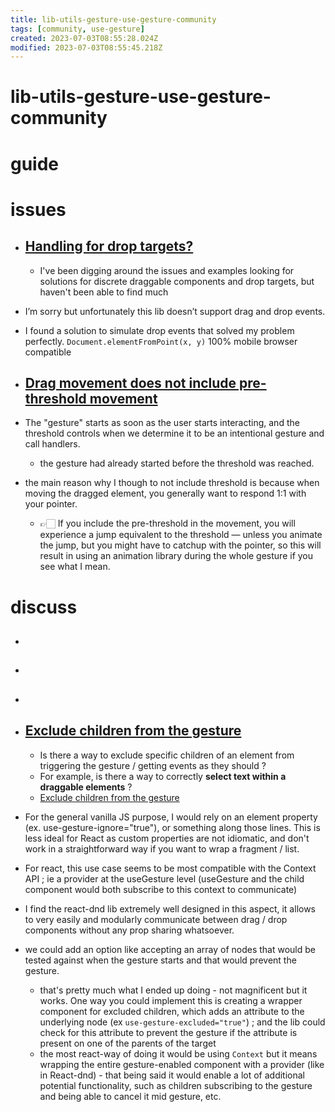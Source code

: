 ```yaml
---
title: lib-utils-gesture-use-gesture-community
tags: [community, use-gesture]
created: 2023-07-03T08:55:28.024Z
modified: 2023-07-03T08:55:45.218Z
---
```


# lib-utils-gesture-use-gesture-community

# guide

# issues
- ## [Handling for drop targets?](https://github.com/pmndrs/use-gesture/issues/88)
  - I've been digging around the issues and examples looking for solutions for discrete draggable components and drop targets, but haven't been able to find much

- I’m sorry but unfortunately this lib doesn’t support drag and drop events.

- I found a solution to simulate drop events that solved my problem perfectly. `Document.elementFromPoint(x, y)`  100% mobile browser compatible

- ## [Drag movement does not include pre-threshold movement](https://github.com/pmndrs/use-gesture/issues/314)
- The "gesture" starts as soon as the user starts interacting, and the threshold controls when we determine it to be an intentional gesture and call handlers. 
  - the gesture had already started before the threshold was reached.

- the main reason why I though to not include threshold is because when moving the dragged element, you generally want to respond 1:1 with your pointer. 
  - 👉🏻 If you include the pre-threshold in the movement, you will experience a jump equivalent to the threshold — unless you animate the jump, but you might have to catchup with the pointer, so this will result in using an animation library during the whole gesture if you see what I mean.
# discuss
- ## 

- ## 

- ## 

- ## [Exclude children from the gesture](https://github.com/pmndrs/use-gesture/issues/433)
  - Is there a way to exclude specific children of an element from triggering the gesture / getting events as they should ? 
  - For example, is there a way to correctly **select text within a draggable elements** ?
  - [Exclude children from the gesture](https://github.com/pmndrs/use-gesture/discussions/428)

- For the general vanilla JS purpose, I would rely on an element property (ex. use-gesture-ignore="true"), or something along those lines. This is less ideal for React as custom properties are not idiomatic, and don't work in a straightforward way if you want to wrap a fragment / list.
- For react, this use case seems to be most compatible with the Context API ; ie a provider at the useGesture level (useGesture and the child component would both subscribe to this context to communicate)
- I find the react-dnd lib extremely well designed in this aspect, it allows to very easily and modularly communicate between drag / drop components without any prop sharing whatsoever.

- we could add an option like accepting an array of nodes that would be tested against when the gesture starts and that would prevent the gesture.
  - that's pretty much what I ended up doing - not magnificent but it works. One way you could implement this is creating a wrapper component for excluded children, which adds an attribute to the underlying node (ex `use-gesture-excluded="true"`) ; and the lib could check for this attribute to prevent the gesture if the attribute is present on one of the parents of the target
  - the most react-way of doing it would be using `Context` but it means wrapping the entire gesture-enabled component with a provider (like in React-dnd) - that being said it would enable a lot of additional potential functionality, such as children subscribing to the gesture and being able to cancel it mid gesture, etc.
